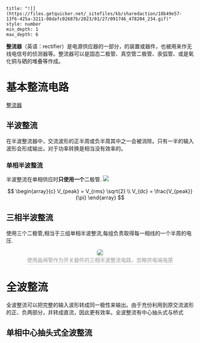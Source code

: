 ```toc
title: "![](https://files.getquicker.net/_sitefiles/kb/sharedaction/18b49e57-13f6-425a-3211-08dafc02687b/2023/01/27/091746_478204_234.gif)"
style: number
min_depth: 1
max_depth: 6
```

**整流器**（英语：rectifier）是电源供应器的一部分，的装置或器件，也被用来作无线电信号的侦测器等。整流器可以是固态二极管、真空管二极管、汞弧管、或是氧化铜与硒的堆叠等作成。
# 基本整流电路
[整流器](https://zh.wikipedia.org/wiki/%E6%95%B4%E6%B5%81%E5%99%A8)
## 半波整流
在半波整流器中，交流波形的正半周或负半周其中之一会被消除。只有一半的输入波形会形成输出，对于功率转换是相当没有效率的。
### 单相半波整流
半波整流在单相供应时**只使用一个**二极管.
![](https://upload.wikimedia.org/wikipedia/commons/thumb/5/58/Halfwave.rectifier.en.svg/750px-Halfwave.rectifier.en.svg.png)

$$
\begin{array}{c}
V_{peak} = V_{rms} \sqrt{2}
\\
V_{dc} = \frac{V_{peak}}{\pi}
\end{array}
$$
## 三相半波整流
使用三个二极管,相当于三组单相半波整流,每组负责取得每一相线的一个半周的电压.
<center>
    <img style="border-radius: 0.3125em;
        box-shadow: 0 2px 4px 0 rgba(34,36,38,.12),0 2px 10px 0 rgba(34,36,38,.08);" 
            src="https://upload.wikimedia.org/wikipedia/commons/6/63/3_phase_half_wave_rectifier.png">
                <br>
                    <div style="color:orange; border-bottom: 1px solid #d9d9d9;
                        display: inline-block;
                            color: #999;
                                padding: 2px;">使用晶闸管作为开关器件的三相半波整流电路，忽略供电端电感</div>
</center> 

# 全波整流
全波整流可以把完整的输入波形转成同一极性来输出。由于充份利用到原交流波形的正、负两部分，并转成直流，因此更有效率。全波整流有中心抽头式与桥式
## 单相中心抽头式全波整流

